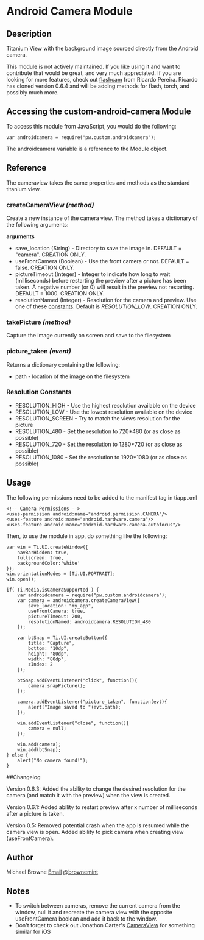 # Android Camera Module

## Description

Titanium View with the background image sourced directly from the Android camera.

This module is not actively maintained. If you like using it and want to contribute that would be great, and very much appreciated. If you are looking for more features, check out [flashcam](https://github.com/RicardoJCP/flashcam) from Ricardo Pereira. Ricardo has cloned version 0.6.4 and will be adding methods for flash, torch, and possibly much more.

## Accessing the custom-android-camera Module

To access this module from JavaScript, you would do the following:

	var androidcamera = require("pw.custom.androidcamera");

The androidcamera variable is a reference to the Module object.	

## Reference

The cameraview takes the same properties and methods as the standard titanium view.

### createCameraView _(method)_

Create a new instance of the camera view. The method takes a dictionary of the following arguments: 

**arguments** 
 
+ save_location (String) - Directory to save the image in. DEFAULT = "camera". CREATION ONLY.
+ useFrontCamera (Boolean) - Use the front camera or not. DEFAULT = false. CREATION ONLY.
+ pictureTimeout (Integer) - Integer to indicate how long to wait (milliseconds) before restarting the preview after a picture has been taken. A negative number (or 0) will result in the preview not restarting. DEFAULT = 1000. CREATION ONLY.
+ resolutionNamed (Integer) - Resolution for the camera and preview. Use one of these [constants](#res_constants). Default is _RESOLUTION_LOW_. CREATION ONLY.

### takePicture _(method)_

Capture the image currently on screen and save to the filesystem

### picture_taken _(event)_

Returns a dictionary containing the following:

+ path - location of the image on the filesystem

### <a name="res_constants"></a>Resolution Constants

+ RESOLUTION_HIGH - Use the highest resolution available on the device
+ RESOLUTION_LOW - Use the lowest resolution available on the device
+ RESOLUTION_SCREEN - Try to match the views resolution for the picture
+ RESOLUTION_480 - Set the resolution to 720*480 (or as close as possible)
+ RESOLUTION_720 - Set the resolution to 1280*720 (or as close as possible)
+ RESOLUTION_1080 - Set the resolution to 1920*1080 (or as close as possible)

## Usage

The following permissions need to be added to the manifest tag in tiapp.xml

	<!-- Camera Permissions -->
    <uses-permission android:name="android.permission.CAMERA"/>
    <uses-feature android:name="android.hardware.camera"/>
    <uses-feature android:name="android.hardware.camera.autofocus"/>

Then, to use the module in app, do something like the following:
	
	var win = Ti.UI.createWindow({
		navBarHidden: true,
		fullscreen: true,
		backgroundColor:'white'
	});
	win.orientationModes = [Ti.UI.PORTRAIT];
	win.open();
	
	if( Ti.Media.isCameraSupported ) {
		var androidcamera = require("pw.custom.androidcamera");
		var camera = androidcamera.createCameraView({
			save_location: "my_app",
			useFrontCamera: true,
			pictureTimeout: 200,
			resolutionNamed: androidcamera.RESOLUTION_480
		});
		
		var btSnap = Ti.UI.createButton({
			title: "Capture",
			bottom: "10dp",
			height: "80dp",
			width: "80dp",
			zIndex: 2
		});
	
		btSnap.addEventListener("click", function(){
			camera.snapPicture();
		});
	
		camera.addEventListener("picture_taken", function(evt){
			alert("Image saved to "+evt.path);
		});
	
		win.addEventListener("close", function(){
			camera = null;
		});
	
		win.add(camera);
		win.add(btSnap);
	} else {
		alert("No camera found!");
	}

##Changelog

Version 0.6.3:
Added the ability to change the desired resolution for the camera (and match it with the preview) when the view is created.

Version 0.6.1:
Added ability to restart preview after x number of milliseconds after a picture is taken.

Version 0.5:
Removed potential crash when the app is resumed while the camera view is open.
Added ability to pick camera when creating view (useFrontCamera).

## Author

Michael Browne
[Email](mailto:brownemt@gmail.com)
[@brownemint](http://www.twitter.com/brownemint)

## Notes

+ To switch between cameras, remove the current camera from the window, null it and recreate the camera view with the opposite useFrontCamera boolean and add it back to the window.
+ Don't forget to check out Jonathon Carter's [CameraView](https://github.com/jonathanrcarter/CameraView) for something similar for iOS